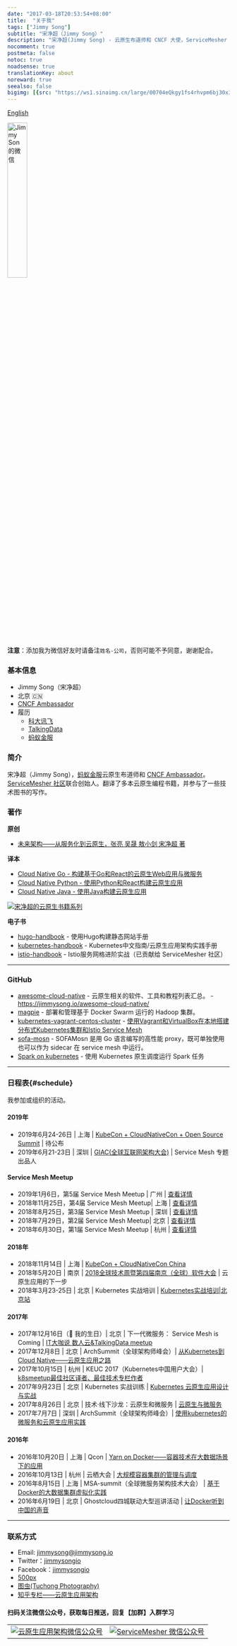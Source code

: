 ```yaml
---
date: "2017-03-18T20:53:54+08:00"
title:  "关于我"
tags: ["Jimmy Song"]
subtitle: "宋净超（Jimmy Song）"
description: "宋净超(Jimmy Song) - 云原生布道师和 CNCF 大使，ServiceMesher 社区联合创始人。"
nocomment: true
postmeta: false
notoc: true
noadsense: true
translationKey: about
noreward: true
seealso: false
bigimg: [{src: "https://ws1.sinaimg.cn/large/00704eQkgy1fs4rhvpm6bj30x30im1kx.jpg", desc: "月之暗面 - Pink Floyd"}]
---
```


[English](/en/about/)

<div class="gallery">
    <a href="/img/jimmy-song-wechat.jpg" title="扫描二维码加我微信">
    <img src="/img/jimmy-song-wechat.jpg" alt="Jimmy Son 的微信" width="30%" height="30%">
    </a>
</div>

**注意**：添加我为微信好友时请备注`姓名-公司`，否则可能不予同意，谢谢配合。

### 基本信息

- Jimmy Song（宋净超）
- 北京 🇨🇳
- [CNCF Ambassador](https://www.cncf.io/people/ambassadors/)
- 履历
  - [科大讯飞](http://www.iflytek.com)
  - [TalkingData](http://www.talkingdata.com)
  - [蚂蚁金服](https://www.antfin.com/)

### 简介

宋净超（Jimmy Song），[蚂蚁金服](http:///antfin.com)云原生布道师和 [CNCF Ambassador](https://www.cncf.io/people/ambassadors/)。[ServiceMesher 社区](http://www.servicemesher.com)联合创始人。翻译了多本云原生编程书籍，并参与了一些技术图书的写作。

### 著作

**原创**

- [未来架构——从服务化到云原生，张亮 吴晟 敖小剑 宋净超 著](/posts/future-architecture-from-soa-to-cloud-native/)

**译本**

- [Cloud Native Go - 构建基于Go和React的云原生Web应用与微服务](https://jimmysong.io/cloud-native-go)
- [Cloud Native Python - 使用Python和React构建云原生应用](https://jimmysong.io/posts/cloud-native-python/)
- [Cloud Native Java - 使用Java构建云原生应用](https://jimmysong.io/posts/cloud-native-java)

<div class="gallery">
<a href="https://ws2.sinaimg.cn/large/006tNbRwly1fwyq2o106pj31kw0lq4qq.jpg" title="Jimmy Song's Cloud Native Book Series">
<img src="https://ws2.sinaimg.cn/large/006tNbRwly1fwyq2o106pj31kw0lq4qq.jpg" title="宋净超的云原生书籍系列">
</a>
</div>

**电子书**

- [hugo-handbook](https://github.com/rootsongjc/hugo-handbook) - 使用Hugo构建静态网站手册
- [kubernetes-handbook](https://github.com/rootsongjc/kubernetes-handbook/) - Kubernetes中文指南/云原生应用架构实践手册
- [istio-handbook](https://github.com/rootsongjc/istio-handbook) - Istio服务网格进阶实战（已贡献给 ServiceMesher 社区）

---

### GitHub

- [awesome-cloud-native](https://github.com/rootsongjc/awesome-cloud-native) - 云原生相关的软件、工具和教程列表汇总。  - https://jimmysong.io/awesome-cloud-native/
- [magpie](https://github.com/rootsongjc/magpie) - 部署和管理基于 Docker Swarm 运行的 Hadoop 集群。
- [kubernetes-vagrant-centos-cluster](https://github.com/rootsongjc/kubernetes-vagrant-centos-cluster) - [使用Vagrant和VirtualBox在本地搭建分布式Kubernetes集群和Istio Service Mesh](https://github.com/rootsongjc/kubernetes-vagrant-centos-cluster/blob/master/README-cn.md)
- [sofa-mosn](https://github.com/alipay/sofa-mosn) - SOFAMosn 是用 Go 语言编写的高性能 proxy，既可单独使用也可以作为 sidecar 在 service mesh 中运行。
- [Spark on kubernetes](https://jimmysong.io/spark-on-k8s) - 使用 Kubernetes 原生调度运行 Spark 任务

---

### 日程表{#schedule}

我参加或组织的活动。

#### 2019年

- 2019年6月24-26日 | 上海 | [KubeCon + CloudNativeCon + Open Source Summit](https://www.lfasiallc.com/events/kubecon-cloudnativecon-china-2019/) | 待公布
- 2019年6月21-23日 | 深圳 | [GIAC(全球互联网架构大会)](http://giac.msup.com.cn/index.php) | Service Mesh 专题出品人

#### Service Mesh Meetup

- 2019年1月6日，第5届 Service Mesh Meetup | 广州 | [查看详情](https://tech.antfin.com/activities/72)
- 2018年11月25日，第4届 Service Mesh Meetup| 上海 | [查看详情](https://tech.antfin.com/activities/2)
- 2018年8月25日，第3届 Service Mesh Meetup | 深圳 | [查看详情](http://www.huodongxing.com/event/3453378014200)
- 2018年7月29日，第2届 Service Mesh Meetup| 北京 | [查看详情](https://github.com/servicemesher/meetup-slides/tree/master/2018/07/beijing)
- 2018年6月30日，第1届 Service Mesh Meetup | 杭州 | [查看详情](https://github.com/servicemesher/meetup-slides/tree/master/2018/06/hangzhou)

#### 2018年

- 2018年11月14日 | 上海 | [KubeCon + CloudNativeCon China](https://www.lfasiallc.com/events/kubecon-cloudnativecon-china-2018/)
- 2018年5月20日 | 南京 | [2018全球技术周暨第四届南京（全球）软件大会](http://njsd-china.org/NJSDGlobal2018/)  | 云原生应用的下一步
- 2018年3月23-25日 | 北京 | Kubernetes 实战培训 | [Kubernetes实战培训|北京站](http://dockone.io/article/2626)

#### 2017年

- 2017年12月16日（🎂 我的生日）| 北京 | 下一代微服务： Service Mesh is Coming | [IT大咖说 数人云&TalkingData meetup](http://www.itdks.com/eventlist/detail/1690)
- 2017年12月8日 | 北京 | ArchSummit（全球架构师峰会）| [从Kubernetes到Cloud Native——云原生应用之路](http://bj2017.archsummit.com/presentation/306)
- 2017年10月15日 | 杭州 | KEUC 2017（Kubernetes中国用户大会）| [k8smeetup最佳社区译者、最佳技术专栏作者](http://keuc.k8smeetup.com/)
- 2017年9月23日 | 北京 | Kubernetes 实战训练 | [Kubernetes 云原生应用设计与实战](https://www.bagevent.com/event/791762)
- 2017年8月26日 | 北京 | 技术·线下沙龙：云原生和微服务 | [云原生与微服务](http://www.huodongxing.com/event/8401246554100)
- 2017年7月7日 | 深圳 | ArchSummit（全球架构师峰会）| [使用kubernetes的微服务和云原生应用实践](http://sz2017.archsummit.com/presentation/1080)

#### 2016年

- 2016年10月20日 | 上海 | Qcon | [Yarn on Docker——容器技术在大数据场景下的应用](http://2016.qconshanghai.com/speakers/202253)
- 2016年10月13日 | 杭州 | 云栖大会 | [大规模容器集群的管理与调度](https://yunqi.aliyun.com/2016/hangzhou/schedule?spm=5176.8098788.535884.3.7cdb1f673uSp7Q)
- 2016年8月15日 | 上海 | MSA-summit（全球微服务架构技术大会） | [基于Docker的大数据集群虚拟化实践](https://www.oschina.net/event/2185859)
- 2016年6月19日 | 北京 | Ghostcloud四城联动大型巡讲活动 | [让Docker听到中国的声音](https://www.bagevent.com/event/97318)

---

### 联系方式

- Email: jimmysong@jimmysong.io
- Twitter：[jimmysongio](https://twitter.com/jimmysongio)
- Facebook：[jimmysongio](https://facebook.com/jimmysongio)
- [500px](https://500px.com/jimmysongio)
- [图虫(Tuchong Photography)](https://jimmysong.tuchong.com)
- [知乎专栏——云原生应用架构](https://zhuanlan.zhihu.com/cloud-native)

<div class="gallery gallery-text">
    <h4>扫码关注微信公众号，获取每日推送，回复【加群】入群学习</h4>
    <table frame="void" align="center">
    <tr>
        <td>
            <a href="https://ws4.sinaimg.cn/large/006tNbRwly1fw3ku0cwuhj304g056dgk.jpg" title="云原生应用架构">
            <img src="https://ws4.sinaimg.cn/large/006tNbRwly1fw3ku0cwuhj304g056dgk.jpg" alt="云原生应用架构微信公众号">
            </a>
        </td>
        <td>
            <a href="https://ws1.sinaimg.cn/large/006tNbRwly1fw3l1sxoijj304g0563z7.jpg" title="ServiceMesher">
            <img src="https://ws1.sinaimg.cn/large/006tNbRwly1fw3l1sxoijj304g0563z7.jpg" alt="ServiceMesher 微信公众号">
            </a>
        </td>
    </tr>
    </table>
</div>
</div>